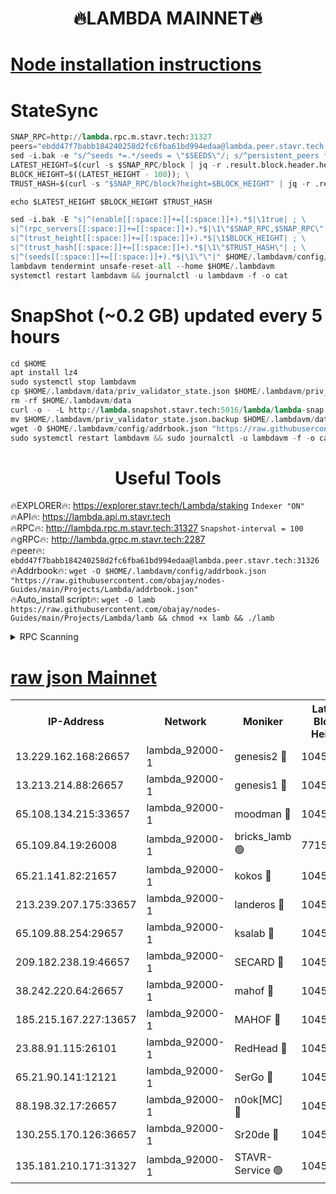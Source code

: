 <h1 align="center"> 🔥LAMBDA MAINNET🔥</h1>


[Node installation instructions](https://github.com/obajay/nodes-Guides/tree/main/Projects/Lambda)
=


# StateSync
```python
SNAP_RPC=http://lambda.rpc.m.stavr.tech:31327
peers="ebdd47f7babb184240258d2fc6fba61bd994edaa@lambda.peer.stavr.tech:31326" 
sed -i.bak -e "s/^seeds *=.*/seeds = \"$SEEDS\"/; s/^persistent_peers *=.*/persistent_peers = \"$PEERS\"/" $HOME/.lambdavm/config/config.toml
LATEST_HEIGHT=$(curl -s $SNAP_RPC/block | jq -r .result.block.header.height); \
BLOCK_HEIGHT=$((LATEST_HEIGHT - 100)); \
TRUST_HASH=$(curl -s "$SNAP_RPC/block?height=$BLOCK_HEIGHT" | jq -r .result.block_id.hash)

echo $LATEST_HEIGHT $BLOCK_HEIGHT $TRUST_HASH

sed -i.bak -E "s|^(enable[[:space:]]+=[[:space:]]+).*$|\1true| ; \
s|^(rpc_servers[[:space:]]+=[[:space:]]+).*$|\1\"$SNAP_RPC,$SNAP_RPC\"| ; \
s|^(trust_height[[:space:]]+=[[:space:]]+).*$|\1$BLOCK_HEIGHT| ; \
s|^(trust_hash[[:space:]]+=[[:space:]]+).*$|\1\"$TRUST_HASH\"| ; \
s|^(seeds[[:space:]]+=[[:space:]]+).*$|\1\"\"|" $HOME/.lambdavm/config/config.toml
lambdavm tendermint unsafe-reset-all --home $HOME/.lambdavm
systemctl restart lambdavm && journalctl -u lambdavm -f -o cat

```
# SnapShot (~0.2 GB) updated every 5 hours
```python
cd $HOME
apt install lz4
sudo systemctl stop lambdavm
cp $HOME/.lambdavm/data/priv_validator_state.json $HOME/.lambdavm/priv_validator_state.json.backup
rm -rf $HOME/.lambdavm/data
curl -o - -L http://lambda.snapshot.stavr.tech:5016/lambda/lambda-snap.tar.lz4 | lz4 -c -d - | tar -x -C $HOME/.lambdavm --strip-components 2
mv $HOME/.lambdavm/priv_validator_state.json.backup $HOME/.lambdavm/data/priv_validator_state.json
wget -O $HOME/.lambdavm/config/addrbook.json "https://raw.githubusercontent.com/obajay/nodes-Guides/main/Projects/Lambda/addrbook.json"
sudo systemctl restart lambdavm && sudo journalctl -u lambdavm -f -o cat
```
 <h1 align="center"> Useful Tools</h1>

🔥EXPLORER🔥:      https://explorer.stavr.tech/Lambda/staking	        `Indexer "ON"` \
🔥API🔥: 			 		 https://lambda.api.m.stavr.tech \
🔥RPC🔥:           http://lambda.rpc.m.stavr.tech:31327	              `Snapshot-interval = 100` \
🔥gRPC🔥:          http://lambda.grpc.m.stavr.tech:2287 \
🔥peer🔥:					 `ebdd47f7babb184240258d2fc6fba61bd994edaa@lambda.peer.stavr.tech:31326` \
🔥Addrbook🔥:    ```wget -O $HOME/.lambdavm/config/addrbook.json "https://raw.githubusercontent.com/obajay/nodes-Guides/main/Projects/Lambda/addrbook.json"``` \
🔥Auto_install script🔥: ```wget -O lamb https://raw.githubusercontent.com/obajay/nodes-Guides/main/Projects/Lambda/lamb && chmod +x lamb && ./lamb```


<details>
<summary>RPC Scanning</summary>

<h2 align="center"> We scan nodes in real time every 4 hours. And we provide the final result of RPC endpoints.
We cannot influence the operation of these nodes in any way. </h2>


```python
If Voting Power is higher than 0 --> then the Node is a validator of the network and may be subject to attack and be a potential threat to the chain.
```
```python
We marked such validators with a red symbol
```

</details>

[raw json Mainnet](https://rpc-check.lambm.stavr.tech/lambm/rpc-lambm-result.json)
=


<table><tr><th>IP-Address</th><th>Network</th><th>Moniker</th><th>Latest Block Height</th><th>Earliest Block Height</th><th>Catching Up</th><th>Tx Index</th><th>Voting Power</th><th>Scan Time</th></tr><tr><td>13.229.162.168:26657</td><td>lambda_92000-1</td><td>genesis2 🔴</td><td>10451834</td><td>1</td><td>False</td><td>on</td><td>16609121</td><td>2023-12-10T01:41:33.385323539UTC</td></tr><tr><td>13.213.214.88:26657</td><td>lambda_92000-1</td><td>genesis1 🔴</td><td>10451834</td><td>1</td><td>False</td><td>on</td><td>107835</td><td>2023-12-10T01:41:37.767203364UTC</td></tr><tr><td>65.108.134.215:33657</td><td>lambda_92000-1</td><td>moodman 🔴</td><td>10451836</td><td>632001</td><td>False</td><td>off</td><td>1070005</td><td>2023-12-10T01:41:42.875481902UTC</td></tr><tr><td>65.109.84.19:26008</td><td>lambda_92000-1</td><td>bricks_lamb 🟢</td><td>7715743</td><td>7581001</td><td>False</td><td>on</td><td>0</td><td>2023-12-10T01:41:49.458471338UTC</td></tr><tr><td>65.21.141.82:21657</td><td>lambda_92000-1</td><td>kokos 🔴</td><td>10451835</td><td>7716001</td><td>False</td><td>off</td><td>546765</td><td>2023-12-10T01:41:40.173254954UTC</td></tr><tr><td>213.239.207.175:33657</td><td>lambda_92000-1</td><td>landeros 🔴</td><td>10451832</td><td>8136001</td><td>False</td><td>off</td><td>936178</td><td>2023-12-10T01:41:27.315250778UTC</td></tr><tr><td>65.109.88.254:29657</td><td>lambda_92000-1</td><td>ksalab 🔴</td><td>10451836</td><td>8715001</td><td>False</td><td>on</td><td>502024</td><td>2023-12-10T01:41:43.617529531UTC</td></tr><tr><td>209.182.238.19:46657</td><td>lambda_92000-1</td><td>SECARD 🔴</td><td>10451834</td><td>9443001</td><td>False</td><td>on</td><td>2092101</td><td>2023-12-10T01:41:32.392651323UTC</td></tr><tr><td>38.242.220.64:26657</td><td>lambda_92000-1</td><td>mahof 🔴</td><td>10451831</td><td>10131001</td><td>False</td><td>off</td><td>770350</td><td>2023-12-10T01:41:22.540336128UTC</td></tr><tr><td>185.215.167.227:13657</td><td>lambda_92000-1</td><td>MAHOF 🔴</td><td>10451834</td><td>10134001</td><td>False</td><td>on</td><td>2051510</td><td>2023-12-10T01:41:36.732370216UTC</td></tr><tr><td>23.88.91.115:26101</td><td>lambda_92000-1</td><td>RedHead 🔴</td><td>10451832</td><td>10351832</td><td>False</td><td>off</td><td>553202</td><td>2023-12-10T01:41:27.566146037UTC</td></tr><tr><td>65.21.90.141:12121</td><td>lambda_92000-1</td><td>SerGo 🔴</td><td>10451836</td><td>10351836</td><td>False</td><td>off</td><td>10531596</td><td>2023-12-10T01:41:43.999686442UTC</td></tr><tr><td>88.198.32.17:26657</td><td>lambda_92000-1</td><td>n0ok[MC] 🔴</td><td>10451836</td><td>10351836</td><td>False</td><td>off</td><td>1578630</td><td>2023-12-10T01:41:46.969009202UTC</td></tr><tr><td>130.255.170.126:36657</td><td>lambda_92000-1</td><td>Sr20de 🔴</td><td>10451833</td><td>10353001</td><td>False</td><td>off</td><td>671386</td><td>2023-12-10T01:41:27.981663714UTC</td></tr><tr><td>135.181.210.171:31327</td><td>lambda_92000-1</td><td>STAVR-Service 🟢</td><td>10451836</td><td>10448501</td><td>False</td><td>on</td><td>0</td><td>2023-12-10T01:41:42.554817656UTC</td></tr></table>
